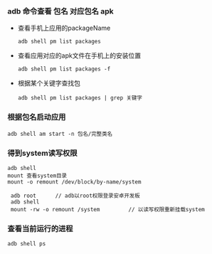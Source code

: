 ### adb 命令查看 包名 对应包名 apk

* 查看手机上应用的packageName

  ```
  adb shell pm list packages 
  ```

* 查看应用对应的apk文件在手机上的安装位置

  ```
  adb shell pm list packages -f 
  ```

* 根据某个关键字查找包 

  ```
  adb shell pm list packages | grep 关键字
  ```





### 根据包名启动应用

```
adb shell am start -n 包名/完整类名
```



### 得到system读写权限 

```
adb shell
mount 查看system目录
mount -o remount /dev/block/by-name/system
```



```
 adb root      // adb以root权限登录安卓开发板
 adb shell
 mount -rw -o remount /system         // 以读写权限重新挂载system
```



### 查看当前运行的进程

```
adb shell ps
```



